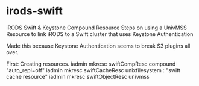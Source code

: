 # irods-swift
iRODS Swift &amp; Keystone Compound Resource
Steps on using a UnivMSS Resource to link iRODS to a Swift cluster that uses Keystone Authentication 

Made this because Keystone Authentication seems to break S3 plugins all over.


First: Creating resources.
iadmin mkresc swiftCompResc compound "auto_repl=off"
iadmin mkresc swiftCacheResc unixfilesystem <host>:<cachePath> "swift cache resource"
iadmin mkresc swiftObjectResc univmss
